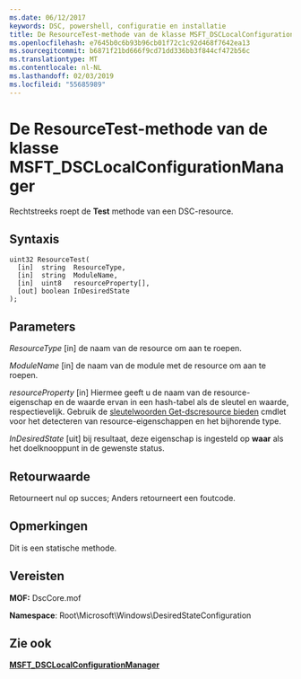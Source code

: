 ```yaml
---
ms.date: 06/12/2017
keywords: DSC, powershell, configuratie en installatie
title: De ResourceTest-methode van de klasse MSFT_DSCLocalConfigurationManager
ms.openlocfilehash: e7645b0c6b93b96cb01f72c1c92d468f7642ea13
ms.sourcegitcommit: b6871f21bd666f9cd71dd336bb3f844cf472b56c
ms.translationtype: MT
ms.contentlocale: nl-NL
ms.lasthandoff: 02/03/2019
ms.locfileid: "55685989"
---
```

# <a name="resourcetest-method-of-the-msftdsclocalconfigurationmanager-class"></a>De ResourceTest-methode van de klasse MSFT_DSCLocalConfigurationManager

Rechtstreeks roept de **Test** methode van een DSC-resource.

## <a name="syntax"></a>Syntaxis

```mof
uint32 ResourceTest(
  [in]  string  ResourceType,
  [in]  string  ModuleName,
  [in]  uint8   resourceProperty[],
  [out] boolean InDesiredState
);
```

## <a name="parameters"></a>Parameters

*ResourceType* \[in\] de naam van de resource om aan te roepen.

*ModuleName* \[in\] de naam van de module met de resource om aan te roepen.

*resourceProperty* \[in\] Hiermee geeft u de naam van de resource-eigenschap en de waarde ervan in een hash-tabel als de sleutel en waarde, respectievelijk. Gebruik de [sleutelwoorden Get-dscresource bieden](/powershell/module/PSDesiredStateConfiguration/Get-DscResource) cmdlet voor het detecteren van resource-eigenschappen en het bijhorende type.

*InDesiredState* \[uit\] bij resultaat, deze eigenschap is ingesteld op **waar** als het doelknooppunt in de gewenste status.

## <a name="return-value"></a>Retourwaarde

Retourneert nul op succes; Anders retourneert een foutcode.

## <a name="remarks"></a>Opmerkingen

Dit is een statische methode.

## <a name="requirements"></a>Vereisten

**MOF:** DscCore.mof

**Namespace**: Root\Microsoft\Windows\DesiredStateConfiguration

## <a name="see-also"></a>Zie ook

[**MSFT_DSCLocalConfigurationManager**](msft-dsclocalconfigurationmanager.md)